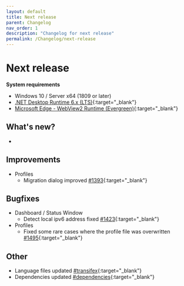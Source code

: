 ```yaml
---
layout: default
title: Next release
parent: Changelog
nav_order: 1
description: "Changelog for next release"
permalink: /Changelog/next-release
---
```


# Next release

**System requirements**
- Windows 10 / Server x64 (1809 or later)
- [.NET Desktop Runtime 6.x (LTS)](https://dotnet.microsoft.com/download/dotnet/6.0){:target="_blank"}
- [Microsoft Edge - WebView2 Runtime (Evergreen)](https://developer.microsoft.com/en-us/microsoft-edge/webview2/){:target="_blank"}

## What's new?
- 
  
## Improvements
- Profiles
  - Migration dialog improved [#1393](https://github.com/BornToBeRoot/NETworkManager/pull/1393){:target="_blank"}

## Bugfixes
- Dashboard / Status Window
  - Detect local ipv6 address fixed [#1423](https://github.com/BornToBeRoot/NETworkManager/pull/1423){:target="_blank"}
- Profiles
  - Fixed some rare cases where the profile file was overwritten [#1495](https://github.com/BornToBeRoot/NETworkManager/pull/1425){:target="_blank"}

## Other
- Language files updated [#transifex](https://github.com/BornToBeRoot/NETworkManager/pulls?q=author%3Aapp%2Ftransifex-integration){:target="_blank"}
- Dependencies updated [#dependencies](https://github.com/BornToBeRoot/NETworkManager/pulls?q=author%3Aapp%2Fdependabot){:target="_blank"}
